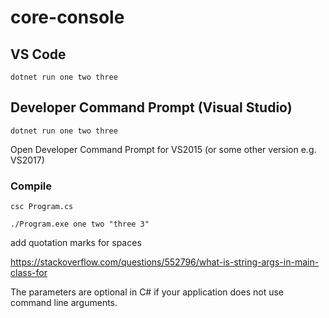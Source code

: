 # core-console

## VS Code

`dotnet run one two three`

## Developer Command Prompt (Visual Studio)

`dotnet run one two three`

Open Developer Command Prompt for VS2015 (or some other version e.g. VS2017)

### Compile

`csc Program.cs`

`./Program.exe one two "three 3"`

add quotation marks for spaces

https://stackoverflow.com/questions/552796/what-is-string-args-in-main-class-for

The parameters are optional in C# if your application does not use command line arguments.
